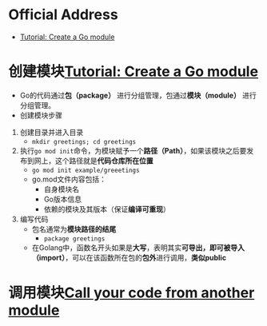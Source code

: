 # Official Address
+ [Tutorial: Create a Go module](https://golang.google.cn/doc/tutorial/create-module)
# **创建**模块[Tutorial: Create a Go module](https://golang.google.cn/doc/tutorial/create-module)
+ Go的代码通过**包（package）** 进行分组管理，包通过**模块（module）** 进行分组管理。
+ 创建模块步骤
1. 创建目录并进入目录
    + `mkdir greetings; cd greetings`
2. 执行`go mod init`命令，为模块赋予一个**路径（Path）**，如果该模块之后要发布到网上，这个路径就是**代码仓库所在位置**
    + `go mod init example/greeetings`
    + go.mod文件内容包括：
        + 自身模块名
        + Go版本信息
        + 依赖的模块及其版本（保证**编译可重现**）
3. 编写代码
    + 包名通常为**模块路径的结尾** 
      + `package greetings`
    + 在Golang中，函数名开头如果是**大写**，表明其实**可导出，即可被导入（import）**，可以在该函数所在包的**包外**进行调用，**类似public**
# **调用**模块[Call your code from another module](https://golang.google.cn/doc/tutorial/call-module-code)
